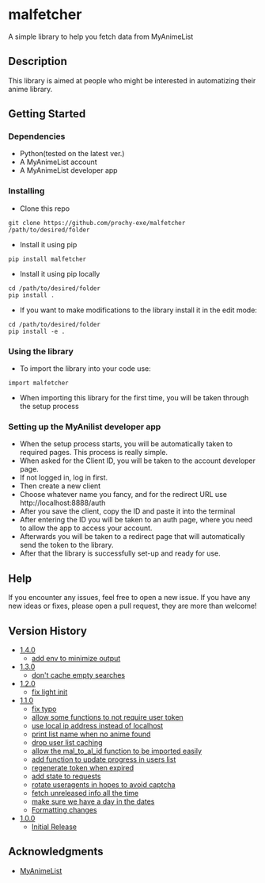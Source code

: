# malfetcher

A simple library to help you fetch data from MyAnimeList

## Description

This library is aimed at people who might be interested in automatizing their anime library.

## Getting Started

### Dependencies

* Python(tested on the latest ver.)
* A MyAnimeList account
* A MyAnimeList developer app

### Installing

* Clone this repo
```
git clone https://github.com/prochy-exe/malfetcher /path/to/desired/folder
```
* Install it using pip
```
pip install malfetcher
```
* Install it using pip locally
```
cd /path/to/desired/folder
pip install .
```
* If you want to make modifications to the library install it in the edit mode:
```
cd /path/to/desired/folder
pip install -e .
```

### Using the library

* To import the library into your code use:
```
import malfetcher
```
* When importing this library for the first time, you will be taken through the setup process

### Setting up the MyAnilist developer app

* When the setup process starts, you will be automatically taken to required pages. This process is really simple.
* When asked for the Client ID, you will be taken to the account developer page.
* If not logged in, log in first.
* Then create a new client
* Choose whatever name you fancy, and for the redirect URL use http://localhost:8888/auth
* After you save the client, copy the ID and paste it into the terminal
* After entering the ID you will be taken to an auth page, where you need to allow the app to access your account.
* Afterwards you will be taken to a redirect page that will automatically send the token to the library.
* After that the library is successfully set-up and ready for use.

## Help

If you encounter any issues, feel free to open a new issue. If you have any new ideas or fixes, please open a pull request, they are more than welcome!

## Version History
* [1.4.0](https://github.com/prochy-exe/malfetcher/releases/tag/v1.4.0)
    * [add env to minimize output](https://github.com/prochy-exe/alfetcher/commit/4d0c90af39c6f6bd39c9199005ea1447ad303fc5)
* [1.3.0](https://github.com/prochy-exe/malfetcher/releases/tag/v1.3.0)
    * [don't cache empty searches](https://github.com/prochy-exe/malfetcher/commit/40104e68c2d093aa9a43ef61a5d506b86d7d7df8)
* [1.2.0](https://github.com/prochy-exe/malfetcher/releases/tag/v1.2.0)
    * [fix light init](https://github.com/prochy-exe/malfetcher/commit/8f30536fe4f9817eea870cb4d4ea7a248badb0b5)
* [1.1.0](https://github.com/prochy-exe/malfetcher/releases/tag/v1.1.0)
    * [fix typo](https://github.com/prochy-exe/malfetcher/commit/ec8fa79befc1a4190667639920f3b6bd736340f1)
    * [allow some functions to not require user token](https://github.com/prochy-exe/malfetcher/commit/2a3b8c4229984caf7e383072eb5e06af0208c3e3)
    * [use local ip address instead of localhost](https://github.com/prochy-exe/malfetcher/commit/ccb7bfff7d136e9be0204509f18f1646185b5e2c)
    * [print list name when no anime found](https://github.com/prochy-exe/malfetcher/commit/7888e5d7d7100f8e9952210ddbed6705b5dc393b)
    * [drop user list caching](https://github.com/prochy-exe/malfetcher/commit/dd5933434945759bbab8a2fd06ce0511b1ff435e)
    * [allow the mal_to_al_id function to be imported easily](https://github.com/prochy-exe/malfetcher/commit/fbf23bfd384ac53d68dbbe7960d12efa29d88b11)
    * [add function to update progress in users list](https://github.com/prochy-exe/malfetcher/commit/e8fa1dd20054c68f81be4133a9414daa4aad8b29)
    * [regenerate token when expired](https://github.com/prochy-exe/malfetcher/commit/af326c5693fec00c8c90286d63d81782fb90932f)
    * [add state to requests](https://github.com/prochy-exe/malfetcher/commit/76a3e27031ef88d5ba84d7816802647ae55a9e84)
    * [rotate useragents in hopes to avoid captcha](https://github.com/prochy-exe/malfetcher/commit/15ef5a3e866b64cb287264d70946602aa50dea82)
    * [fetch unreleased info all the time](https://github.com/prochy-exe/malfetcher/commit/15d8723dab29a67f0b55f903f8195a47bced6253)
    * [make sure we have a day in the dates](https://github.com/prochy-exe/malfetcher/commit/6ceea01d96ec190b85e0d3950f84a861aa464a73)
    * [Formatting changes](https://github.com/prochy-exe/malfetcher/commit/d06303c44837bc75f788fb29e510dad645c9e801)
* [1.0.0](https://github.com/prochy-exe/malfetcher/releases/tag/v1.0.0)
    * [Initial Release](https://github.com/prochy-exe/malfetcher/commit/2d356310fbe00143c50ffe14596532a7cd30e8db)

## Acknowledgments
* [MyAnimeList](https://myanimelist.net)
